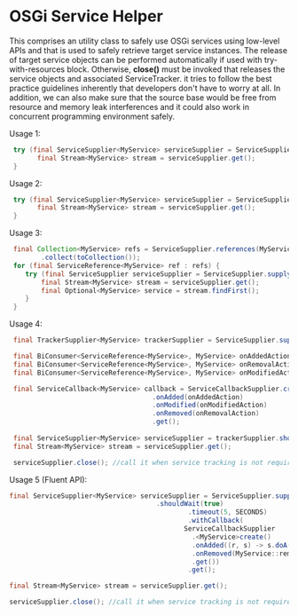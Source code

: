 # OSGi Service Helper

This comprises an utility class to safely use OSGi services using low-level APIs and that is used to safely retrieve target service instances. The release of target service objects can be performed automatically if used with try-with-resources block. Otherwise, <b>close()</b> must be invoked that releases the service objects and associated ServiceTracker. it tries to follow the best practice guidelines inherently that developers don't have to worry at all. In addition, we can also make sure that the source base would be free from resource and memory leak interferences and it could also work in concurrent programming environment safely.

Usage 1:

```java
 try (final ServiceSupplier<MyService> serviceSupplier = ServiceSupplier.supply(MyService.class)) {
 	   final Stream<MyService> stream = serviceSupplier.get();
 }
```

Usage 2:

```java
 try (final ServiceSupplier<MyService> serviceSupplier = ServiceSupplier.supply(MyService.class, filter)) {
 	   final Stream<MyService> stream = serviceSupplier.get();
 }
```

Usage 3:

```java
 final Collection<MyService> refs = ServiceSupplier.references(MyService.class, filter)
 		.collect(toCollection());
 for (final ServiceReference<MyService> ref : refs) {
 	try (final ServiceSupplier serviceSupplier = ServiceSupplier.supply(ref)) {
 		final Stream<MyService> stream = serviceSupplier.get();
 		final Optional<MyService> service = stream.findFirst();
 	}
 }
```

 Usage 4:

```java
 final TrackerSupplier<MyService> trackerSupplier = ServiceSupplier.supplyWithTracker(MyService.class, filter);

 final BiConsumer<ServiceReference<MyService>, MyService> onAddedAction = (MyService::doA).andThen(MyService::doB);
 final BiConsumer<ServiceReference<MyService>, MyService> onRemovalAction = (MyService::removeA).andThen(MyService::removeB);
 final BiConsumer<ServiceReference<MyService>, MyService> onModifiedAction = MyService::update;

 final ServiceCallback<MyService> callback = ServiceCallbackSupplier.create()
 								    .onAdded(onAddedAction)
 								    .onModified(onModifiedAction)
 								    .onRemoved(onRemovalAction)
 								    .get();
 
 final ServiceSupplier<MyService> serviceSupplier = trackerSupplier.shouldWait(false).withCallback(callback).get();
 final Stream<MyService> stream = serviceSupplier.get();

 serviceSupplier.close(); //call it when service tracking is not required at all
```

Usage 5 (Fluent API):
 
 ```java
 final ServiceSupplier<MyService> serviceSupplier = ServiceSupplier.supplyWithTracker(MyService.class, null)
 							          .shouldWait(true)
							                  .timeout(5, SECONDS)
							                  .withCallback(
								             ServiceCallbackSupplier
								               .<MyService>create()
								               .onAdded((r, s) -> s.doA())
								               .onRemoved(MyService::removeA)
								               .get())
							                  .get();

 final Stream<MyService> stream = serviceSupplier.get();

 serviceSupplier.close(); //call it when service tracking is not required at all
```
